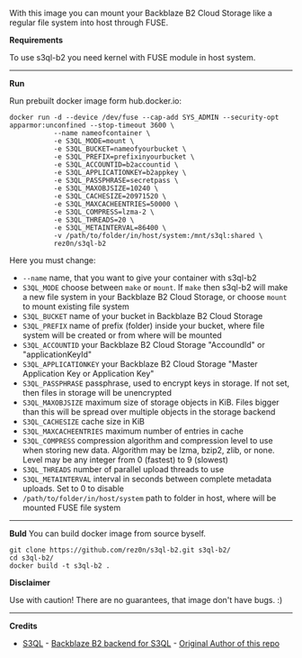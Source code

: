 With this image you can mount your Backblaze B2 Cloud Storage like a regular file system into host through FUSE.

**Requirements**

To use s3ql-b2 you need kernel with FUSE module in host system. 

----------
**Run**

Run prebuilt docker image form hub.docker.io:
```
docker run -d --device /dev/fuse --cap-add SYS_ADMIN --security-opt apparmor:unconfined --stop-timeout 3600 \
           --name nameofcontainer \
           -e S3QL_MODE=mount \
           -e S3QL_BUCKET=nameofyourbucket \
           -e S3QL_PREFIX=prefixinyourbucket \
           -e S3QL_ACCOUNTID=b2accountid \
           -e S3QL_APPLICATIONKEY=b2appkey \
           -e S3QL_PASSPHRASE=secretpass \
           -e S3QL_MAXOBJSIZE=10240 \
           -e S3QL_CACHESIZE=20971520 \
           -e S3QL_MAXCACHEENTRIES=50000 \
           -e S3QL_COMPRESS=lzma-2 \
           -e S3QL_THREADS=20 \
           -e S3QL_METAINTERVAL=86400 \
           -v /path/to/folder/in/host/system:/mnt/s3ql:shared \
           rez0n/s3ql-b2
```
Here you must change:

- `--name` name, that you want to give your container with s3ql-b2
- `S3QL_MODE` choose between `make` or `mount`. If `make` then s3ql-b2 will make a new file system in your Backblaze B2 Cloud Storage, or choose `mount` to mount existing file system
- `S3QL_BUCKET` name of your bucket in Backblaze B2 Cloud Storage
- `S3QL_PREFIX` name of prefix (folder) inside your bucket, where file system will be created or from where will be mounted
- `S3QL_ACCOUNTID` your Backblaze B2 Cloud Storage "AccoundId" or "applicationKeyId"
- `S3QL_APPLICATIONKEY` your Backblaze B2 Cloud Storage "Master Application Key or Application Key"
- `S3QL_PASSPHRASE` passphrase, used to encrypt keys in storage. If not set, then files in storage will be unencrypted
- `S3QL_MAXOBJSIZE` maximum size of storage objects in KiB. Files bigger than this will be spread over multiple objects in the storage backend
- `S3QL_CACHESIZE` cache size in KiB
- `S3QL_MAXCACHEENTRIES` maximum number of entries in cache
- `S3QL_COMPRESS` compression algorithm and compression level to use when storing new data. Algorithm may be lzma, bzip2, zlib, or none. Level may be any integer from 0 (fastest) to 9 (slowest)
- `S3QL_THREADS` number of parallel upload threads to use
- `S3QL_METAINTERVAL` interval in seconds between complete metadata uploads. Set to 0 to disable
- `/path/to/folder/in/host/system` path to folder in host, where will be mounted FUSE file system

----------

**Buld**
You can build docker image from source byself. 
```
git clone https://github.com/rez0n/s3ql-b2.git s3ql-b2/
cd s3ql-b2/
docker build -t s3ql-b2 .
```

**Disclaimer**

Use with caution! There are no guarantees, that image don't have bugs. :)

----------
**Credits**

- [S3QL](https://github.com/s3ql/s3ql) - [Backblaze B2 backend for S3QL](https://github.com/sylvainlehmann/s3ql) - [Original Author of this repo](https://gitlab.com/docks/s3ql-b2)
